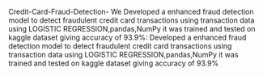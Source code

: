  Credit-Card-Fraud-Detection-
We Developed a enhanced fraud detection model to detect
fraudulent credit card transactions using transaction data using LOGISTIC REGRESSION,pandas,NumPy
it was trained and tested on kaggle dataset giving accuracy of 93.9%: Developed a enhanced fraud detection model to detect
fraudulent credit card transactions using transaction data using LOGISTIC REGRESSION,pandas,NumPy
it was trained and tested on kaggle dataset giving accuracy of 93.9%
